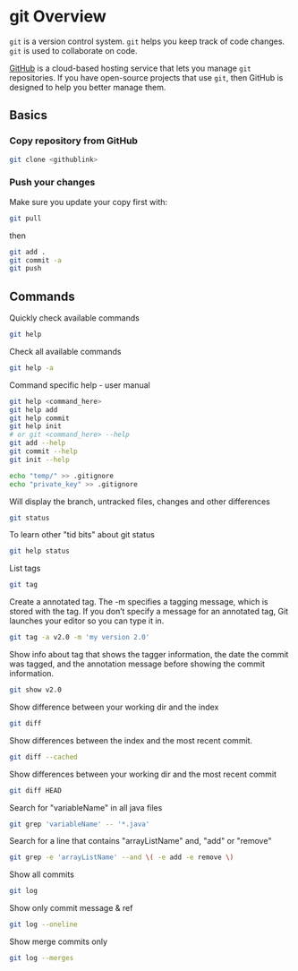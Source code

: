 # git Overview 

`git` is a version control system. 
`git` helps you keep track of code changes. 
`git` is used to collaborate on code. 

[GitHub](https://github.com) is a cloud-based hosting service that lets you manage `git` repositories. If you have open-source projects that use `git`, then GitHub is designed to help you better manage them.

## Basics

### Copy repository from GitHub

```bash
git clone <githublink>
```

### Push your changes

Make sure you update your copy first with:

```bash
git pull
```

then

```bash
git add .
git commit -a
git push
```
 
## Commands

Quickly check available commands

```bash
git help
```

Check all available commands

```bash
git help -a
```

Command specific help - user manual

```bash
git help <command_here>
git help add
git help commit
git help init
# or git <command_here> --help
git add --help
git commit --help
git init --help

echo "temp/" >> .gitignore
echo "private_key" >> .gitignore
```

Will display the branch, untracked files, changes and other differences

```bash
git status
```

To learn other "tid bits" about git status

```bash
git help status
```

List tags
```bash
git tag
```

Create a annotated tag. The -m specifies a tagging message, which is stored with the tag. If you don’t specify a message for an annotated tag, Git launches your editor so you can type it in.

```bash
git tag -a v2.0 -m 'my version 2.0'
```

Show info about tag that shows the tagger information, the date the commit was tagged, and the annotation message before showing the commit information.

```bash
git show v2.0
```

Show difference between your working dir and the index

```bash
git diff
```

Show differences between the index and the most recent commit.

```bash
git diff --cached
```

Show differences between your working dir and the most recent commit

```bash
git diff HEAD
```

Search for "variableName" in all java files

```bash
git grep 'variableName' -- '*.java'
```

Search for a line that contains "arrayListName" and, "add" or "remove"

```bash
git grep -e 'arrayListName' --and \( -e add -e remove \)
```

Show all commits

```bash
git log
```

Show only commit message & ref

```bash
git log --oneline
```

Show merge commits only

```bash
git log --merges
```
